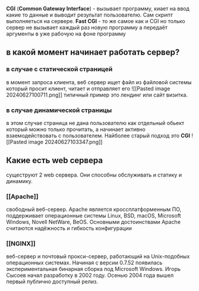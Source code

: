 **CGI** (**Common Gateway Interface**) - вызывает программу, киает на ввод какие то данные и выводит результат пользователю. Сам скрипт выполняеться на сервере.
**Fast CGI** - то же самое как и CGI но только сервер не вызывает каждый раз новую программу а передаёт аргументы в уже рабочую на фоне программу
## в какой момент начинает работать сервер?
### в случае с статической страницей
в момент запроса клиента, веб сервер ищет файл из файловой системы который просит клиент, читает и отправляет его
![[Pasted image 20240627100711.png]]
типичный пример это лендинг или сайт визитка.
### в случае динамической страницы
в этом случае страница не дана пользователю как отдельный обьект который можно только прочитать, а начинает активно взаемодействовать с пользователем. Найболее старый подход это **CGI**
![[Pasted image 20240627103347.png]]

## Какие есть web сервера
сущеструют 2 web сервера. Они способны обслуживать и статику и динамику.
### [[Apache]]
свободный веб-сервер. Apache является кроссплатформенным ПО, поддерживает операционные системы Linux, BSD, macOS, Microsoft Windows, Novell NetWare, BeOS. Основными достоинствами Apache считаются надёжность и гибкость конфигурации
### [[NGINX]]
веб-сервер и почтовый прокси-сервер, работающий на Unix-подобных операционных системах. Начиная с версии 0.7.52 появилась экспериментальная бинарная сборка под Microsoft Windows. Игорь Сысоев начал разработку в 2002 году. Осенью 2004 года вышел первый публично доступный релиз.